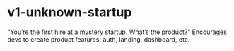 # v1-unknown-startup
“You’re the first hire at a mystery startup. What’s the product?” Encourages devs to create product features: auth, landing, dashboard, etc.
